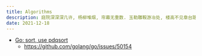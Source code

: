 ```yaml
---
title: Algorithms
description: 庭院深深深几许, 杨柳堆烟, 帘幕无重数. 玉勒雕鞍游冶处, 楼高不见章台路.
date: 2021-12-18
---
```


- [Go: sort, use pdqsort](https://github.com/golang/go/commit/72e77a7f41bbf45d466119444307fd3ae996e257)
  - https://github.com/golang/go/issues/50154
